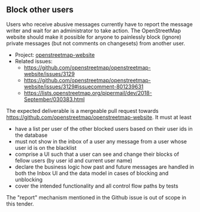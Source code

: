 ## Block other users

Users who receive abusive messages currently have to report the message writer and wait for an administrator to take action. The OpenStreetMap website should make it possible for anyone to painlessly block (ignore) private messages (but not comments on changesets) from another user.

* Project: [openstreetmap-website](https://github.com/openstreetmap/openstreetmap-website)
* Related issues:
  - https://github.com/openstreetmap/openstreetmap-website/issues/3129
  - https://github.com/openstreetmap/openstreetmap-website/issues/3129#issuecomment-801239631
  - https://lists.openstreetmap.org/pipermail/dev/2018-September/030383.html

The expected deliverable is a mergeable pull request towards https://github.com/openstreetmap/openstreetmap-website. It must at least
- have a list per user of the other blocked users based on their user ids in the database
- must not show in the inbox of a user any message from a user whose user id is on the blacklist
- comprise a UI such that a user can see and change their blocks of fellow users (by user id and current user name)
- declare the business logic how past and future messages are handled in both the Inbox UI and the data model in cases of blocking and unblocking
- cover the intended functionality and all control flow paths by tests

The "report" mechanism mentioned in the Github issue is out of scope in this tender.
